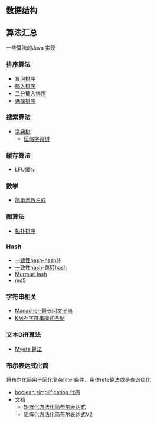 ## 数据结构



## 算法汇总

一些算法的Java 实现

### 排序算法

* [冒泡排序](../src/main/java/info/victorchu/algorithms/sort/bubblesort/BubbleSort.java)
* [插入排序](../src/main/java/info/victorchu/algorithms/sort/insertionsort/InsertionSort.java)
* [二分插入排序](../src/main/java/info/victorchu/algorithms/sort/insertionsort/BinaryInsertSort.java)
* [选择排序](../src/main/java/info/victorchu/algorithms/sort/selectionsort/SelectionSort.java)

### 搜索算法

* [字典树](../src/main/java/info/victorchu/algorithms/search/trietree/TrieTree.java)
    * [压缩字典树](../src/main/java/info/victorchu/algorithms/search/trietree/CompressedTrieTree.java)

### 緩存算法

* [LFU缓存](../src/main/java/info/victorchu/algorithms/cache/LFUCache.java)

### 数学

* [简单素数生成](../src/main/java/info/victorchu/algorithms/primes/PrimesGenerator.java)

### 图算法

* [拓扑排序](../src/main/java/info/victorchu/algorithms/graph/TopologicalSortingGraph.java)

### Hash
* [一致性hash-hash环](../src/main/java/info/victorchu/algorithms/hash/TreeMapConsistentHash.java)
* [一致性hash-跳转hash](../src/main/java/info/victorchu/algorithms/hash/JumpConsistentHash.java)
* [MurmurHash](../src/main/java/info/victorchu/algorithms/hash/MurmurHash.java)
* [md5](../src/main/java/info/victorchu/algorithms/hash/MD5.java)


### 字符串相关

* [Manacher-最长回文子串](../src/main/java/info/victorchu/algorithms/str/palindrome/Manacher.java)
* [KMP-字符串模式匹配](../src/main/java/info/victorchu/algorithms/str/match/KMPMatcher.java)

### 文本Diff算法

* [Myers 算法]()

### 布尔表达式化简

将布尔化简用于简化复杂filter条件，用作rete算法或是查询优化

* [boolean simplification 代码](../src/main/java/info/victorchu/algorithms/booleansimplification/package-info.java)
* 文档    
    * [矩阵化方法化简布尔表达式](./booleanSimplification.md)
    * [矩阵化方法化简布尔表达式V2](./booleanSimplificationV2.md)